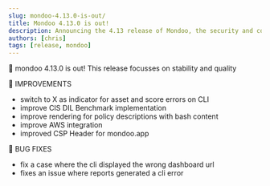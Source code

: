 ```yaml
---
slug: mondoo-4.13.0-is-out/
title: Mondoo 4.13.0 is out!
description: Announcing the 4.13 release of Mondoo, the security and compliance platform that prioritizes risks that matter most in your infrastructure.
authors: [chris]
tags: [release, mondoo]
---
```


🥳 mondoo 4.13.0 is out! This release focusses on stability and quality

🧹 IMPROVEMENTS

- switch to X as indicator for asset and score errors on CLI
- improve CIS DIL Benchmark implementation
- improve rendering for policy descriptions with bash content
- improve AWS integration
- improved CSP Header for mondoo.app

:bug: BUG FIXES

- fix a case where the cli displayed the wrong dashboard url
- fixes an issue where reports generated a cli error
